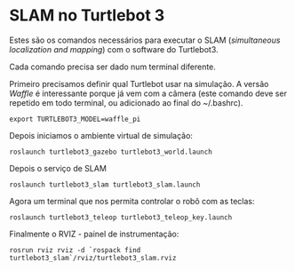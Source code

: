 
# SLAM no Turtlebot 3

Estes são os comandos necessários para executar o SLAM (*simultaneous localization and mapping*) com o software do Turtlebot3.

Cada comando precisa ser dado num terminal diferente.

Primeiro precisamos definir qual Turtlebot usar na simulação. A versão *Waffle* é interessante porque já vem com a câmera (este comando deve ser repetido em todo terminal, ou adicionado ao final do ~/.bashrc).

    export TURTLEBOT3_MODEL=waffle_pi

Depois iniciamos o ambiente virtual de simulação:

    roslaunch turtlebot3_gazebo turtlebot3_world.launch

Depois o serviço de SLAM

    roslaunch turtlebot3_slam turtlebot3_slam.launch

Agora um terminal que nos permita controlar o robô com as teclas:

    roslaunch turtlebot3_teleop turtlebot3_teleop_key.launch

Finalmente o RVIZ - painel de instrumentação:

    rosrun rviz rviz -d `rospack find turtlebot3_slam`/rviz/turtlebot3_slam.rviz
